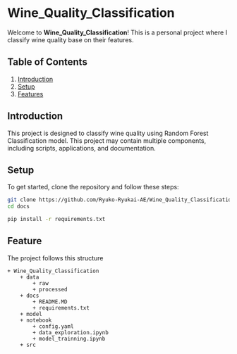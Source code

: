 ﻿# Wine_Quality_Classification

Welcome to **Wine_Quality_Classification**! This is a personal project where I classify wine quality base on their features.

## Table of Contents
1. [Introduction](#introduction)
2. [Setup](#setup)
3. [Features](#features)

## Introduction

This project is designed to classify wine quality using Random Forest Classification model. This project may contain multiple components, including scripts, applications, and documentation.

## Setup

To get started, clone the repository and follow these steps:

```bash
git clone https://github.com/Ryuko-Ryukai-AE/Wine_Quality_Classification.git
cd docs

pip install -r requirements.txt
```

## Feature

The project follows this structure

```
+ Wine_Quality_Classification
    + data
        + raw
        + processed
    + docs
        + README.MD
        + requirements.txt
    + model
    + notebook
        + config.yaml
        + data_exploration.ipynb
        + model_trainning.ipynb
    + src
```